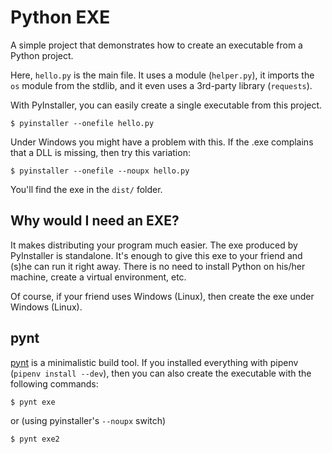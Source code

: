 Python EXE
==========

A simple project that demonstrates how to create an executable
from a Python project.

Here, `hello.py` is the main file. It uses a module (`helper.py`),
it imports the `os` module from the stdlib, and it even uses
a 3rd-party library (`requests`).

With PyInstaller, you can easily create a single executable from
this project.

    $ pyinstaller --onefile hello.py

Under Windows you might have a problem with this. If the .exe complains that
a DLL is missing, then try this variation:

    $ pyinstaller --onefile --noupx hello.py

You'll find the exe in the `dist/` folder.

Why would I need an EXE?
------------------------

It makes distributing your program much easier. The exe produced by
PyInstaller is standalone. It's enough to give this exe to your
friend and (s)he can run it right away. There is no need to install
Python on his/her machine, create a virtual environment, etc.

Of course, if your friend uses Windows (Linux), then create the exe under
Windows (Linux).

pynt
----

[pynt](https://github.com/rags/pynt) is a minimalistic build tool. If you installed everything
with pipenv (`pipenv install --dev`), then you can also create
the executable with the following commands:

    $ pynt exe

or (using pyinstaller's `--noupx` switch)

    $ pynt exe2
